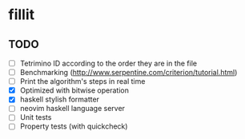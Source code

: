 # fillit


## TODO

- [ ] Tetrimino ID according to the order they are in the file
- [ ] Benchmarking (http://www.serpentine.com/criterion/tutorial.html)
- [ ] Print the algorithm's steps in real time
- [x] Optimized with bitwise operation
- [x] haskell stylish formatter
- [ ] neovim haskell language server
- [ ] Unit tests
- [ ] Property tests (with quickcheck)
